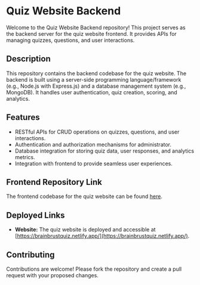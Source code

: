 # Quiz Website Backend

Welcome to the Quiz Website Backend repository! This project serves as the backend server for the quiz website frontend. It provides APIs for managing quizzes, questions, and user interactions.

## Description

This repository contains the backend codebase for the quiz website. The backend is built using a server-side programming language/framework (e.g., Node.js with Express.js) and a database management system (e.g., MongoDB). It handles user authentication, quiz creation, scoring, and analytics.

## Features

- RESTful APIs for CRUD operations on quizzes, questions, and user interactions.
- Authentication and authorization mechanisms for administrator.
- Database integration for storing quiz data, user responses, and analytics metrics.
- Integration with frontend to provide seamless user experiences.

## Frontend Repository Link

The frontend codebase for the quiz website can be found [here](https://github.com/bikashd003/Quiz-App-Client).

## Deployed Links

- **Website:** The quiz website is deployed and accessible at [https://brainbrustquiz.netlify.app/](https://brainbrustquiz.netlify.app/).

## Contributing
Contributions are welcome! Please fork the repository and create a pull request with your proposed changes.
